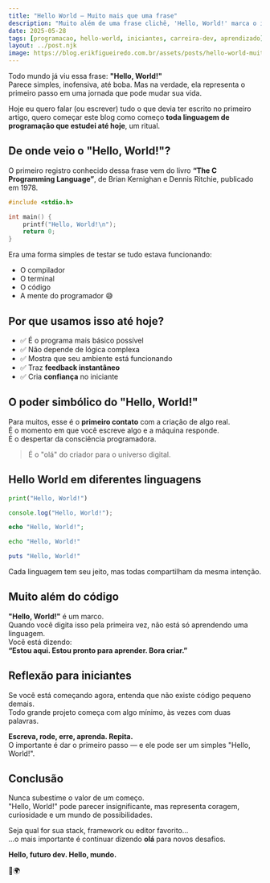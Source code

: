 ```yaml
---
title: "Hello World – Muito mais que uma frase"
description: "Muito além de uma frase clichê, 'Hello, World!' marca o início de toda jornada na programação. Descubra sua origem, simbolismo e por que esse primeiro passo é tão poderoso."
date: 2025-05-28
tags: [programacao, hello-world, iniciantes, carreira-dev, aprendizado]
layout: ../post.njk
image: https://blog.erikfigueiredo.com.br/assets/posts/hello-world-muito-mais-que-uma-frase.png
---
```


Todo mundo já viu essa frase: **"Hello, World!"**  
Parece simples, inofensiva, até boba. Mas na verdade, ela representa o primeiro passo em uma jornada que pode mudar sua vida.

Hoje eu quero falar (ou escrever) tudo o que devia ter escrito no primeiro artigo, quero começar este blog como começo **toda linguagem de programação que estudei até hoje**, um ritual.

## De onde veio o "Hello, World!"?

O primeiro registro conhecido dessa frase vem do livro **“The C Programming Language”**, de Brian Kernighan e Dennis Ritchie, publicado em 1978.

```c
#include <stdio.h>

int main() {
    printf("Hello, World!\n");
    return 0;
}
```

Era uma forma simples de testar se tudo estava funcionando:

- O compilador
- O terminal
- O código
- A mente do programador 😅

## Por que usamos isso até hoje?

- ✅ É o programa mais básico possível
- ✅ Não depende de lógica complexa
- ✅ Mostra que seu ambiente está funcionando
- ✅ Traz **feedback instantâneo**
- ✅ Cria **confiança** no iniciante

## O poder simbólico do "Hello, World!"

Para muitos, esse é o **primeiro contato** com a criação de algo real.  
É o momento em que você escreve algo e a máquina responde.  
É o despertar da consciência programadora.

> É o "olá" do criador para o universo digital.

## Hello World em diferentes linguagens

```python
print("Hello, World!")
```

```js
console.log("Hello, World!");
```

```php
echo "Hello, World!";
```

```bash
echo "Hello, World!"
```

```ruby
puts "Hello, World!"
```

Cada linguagem tem seu jeito, mas todas compartilham da mesma intenção.

## Muito além do código

**"Hello, World!"** é um marco.  
Quando você digita isso pela primeira vez, não está só aprendendo uma linguagem.  
Você está dizendo:  
**“Estou aqui. Estou pronto para aprender. Bora criar.”**

## Reflexão para iniciantes

Se você está começando agora, entenda que não existe código pequeno demais.  
Todo grande projeto começa com algo mínimo, às vezes com duas palavras.

**Escreva, rode, erre, aprenda. Repita.**  
O importante é dar o primeiro passo — e ele pode ser um simples "Hello, World!".

## Conclusão

Nunca subestime o valor de um começo.  
"Hello, World!" pode parecer insignificante, mas representa coragem, curiosidade e um mundo de possibilidades.

Seja qual for sua stack, framework ou editor favorito…  
...o mais importante é continuar dizendo **olá** para novos desafios.

**Hello, futuro dev. Hello, mundo.**

🚀🌍
